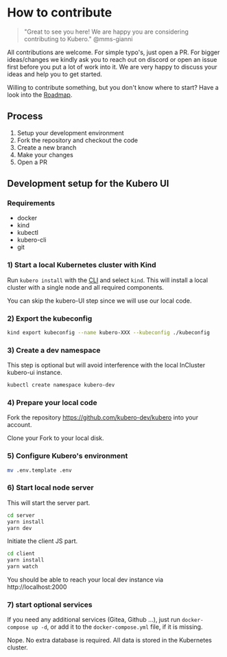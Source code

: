 # How to contribute
> "Great to see you here! We are happy you are considering contributing to Kubero." @mms-gianni

All contributions are welcome. For simple typo's, just open a PR. For bigger ideas/changes we kindly ask you to reach out on discord or open an issue first before you put a lot of work into it. We are very happy to discuss your ideas and help you to get started.

Willing to contribute something, but you don't know where to start? Have a look into the [Roadmap](https://github.com/orgs/kubero-dev/projects/1). 

## Process
1. Setup your development environment
2. Fork the repository and checkout the code
3. Create a new branch
4. Make your changes
5. Open a PR

## Development setup for the Kubero UI

### Requirements
- docker
- kind
- kubectl
- kubero-cli
- git


### 1) Start a local Kubernetes cluster with Kind
Run `kubero install` with the [CLI](https://github.com/kubero-dev/kubero-cli/releases/latest) and select `kind`. 
This will install a local cluster with a single node and all required components.

You can skip the kubero-UI step since we will use our local code.

### 2) Export the kubeconfig
```bash
kind export kubeconfig --name kubero-XXX --kubeconfig ./kubeconfig
```

### 3) Create a dev namespace
This step is optional but will avoid interference with the local InCluster kubero-ui instance.
```bash
kubectl create namespace kubero-dev
```

### 4) Prepare your local code
Fork the repository https://github.com/kubero-dev/kubero into your account.

Clone your Fork to your local disk.

### 5) Configure Kubero's environment
```bash
mv .env.template .env
```

### 6) Start local node server
This will start the server part. 
```bash
cd server
yarn install
yarn dev
```

Initiate the client JS part. 
```bash
cd client
yarn install
yarn watch
```

You should be able to reach your local dev instance via http://localhost:2000 

### 7) start optional services 
If you need any additional services (Gitea, Github ...), just run `docker-compose up -d`, or add it to the `docker-compose.yml` file, if it is missing.

Nope. No extra database is required. All data is stored in the Kubernetes cluster.

